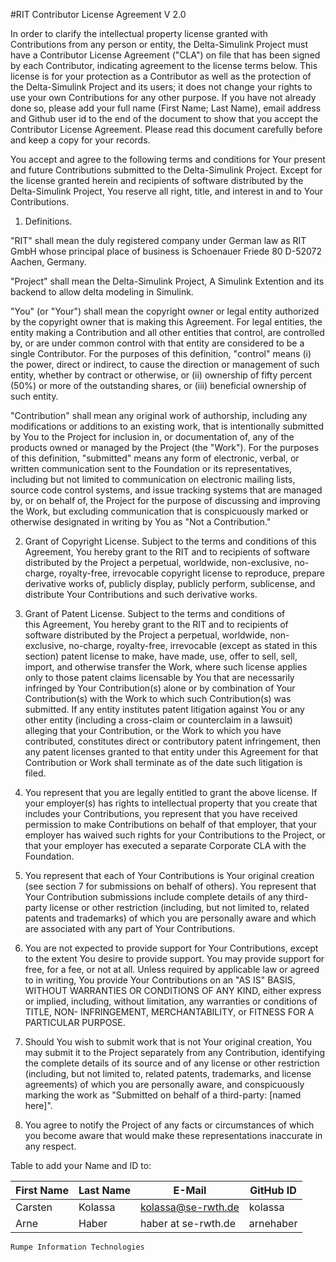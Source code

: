 ﻿#RIT Contributor License Agreement V 2.0

In order to clarify the intellectual property license granted with 
Contributions from any person or entity, the Delta-Simulink Project 
must have a Contributor License Agreement ("CLA") on file that has 
been signed by each Contributor, indicating agreement to the license 
terms below. This license is for your protection as a Contributor as 
well as the protection of the Delta-Simulink Project and its users; 
it does not change your rights to use your own Contributions for any 
other purpose. If you have not already done so, please add your full 
name (First Name; Last Name), email address and Github user id to the 
end of the document to show that you accept the Contributor License 
Agreement. Please read this document carefully before and keep a 
copy for your records. 

You accept and agree to the following terms and conditions for Your 
present and future Contributions submitted to the Delta-Simulink 
Project. Except for the license granted herein and recipients of 
software distributed by the Delta-Simulink Project, You reserve all 
right, title, and interest in and to Your Contributions. 

1. Definitions. 

"RIT" shall mean the duly registered company under German law as RIT 
GmbH whose principal place of business is Schoenauer Friede 80 
D-52072 Aachen, Germany. 

"Project" shall mean the Delta-Simulink Project, A Simulink Extention 
and its backend to allow delta modeling in Simulink. 

"You" (or "Your") shall mean the copyright owner or legal entity 
authorized by the copyright owner that is making this Agreement. For 
legal entities, the entity making a Contribution and all other 
entities that control, are controlled by, or are under common control 
with that entity are considered to be a single Contributor. For the 
purposes of this definition, "control" means (i) the power, direct or 
indirect, to cause the direction or management of such entity, 
whether by contract or otherwise, or (ii) ownership of fifty percent 
(50%) or more of the outstanding shares, or (iii) beneficial 
ownership of such entity. 

"Contribution" shall mean any original work of authorship, including 
any modifications or additions to an existing work, that is 
intentionally submitted by You to the Project for inclusion in, or 
documentation of, any of the products owned or managed by the Project 
(the "Work"). For the purposes of this definition, "submitted" means 
any form of electronic, verbal, or written communication sent to the 
Foundation or its representatives, including but not limited to 
communication on electronic mailing lists, source code control 
systems, and issue tracking systems that are managed by, or on behalf 
of, the Project for the purpose of discussing and improving the Work, 
but excluding communication that is conspicuously marked or otherwise 
designated in writing by You as "Not a Contribution." 

2. Grant of Copyright License. Subject to the terms and conditions of 
this Agreement, You hereby grant to the RIT and to recipients of 
software distributed by the Project a perpetual, worldwide, 
non-exclusive, no-charge, royalty-free, irrevocable copyright license 
to reproduce, prepare derivative works of, publicly display, publicly 
perform, sublicense, and distribute Your Contributions and such 
derivative works. 

3. Grant of Patent License. Subject to the terms and conditions of  
this Agreement, You hereby grant to the RIT and to recipients of 
software distributed by the Project a perpetual, worldwide, 
non-exclusive, no-charge, royalty-free, irrevocable (except as stated 
in this section) patent license to make, have made, use, offer to 
sell, sell, import, and otherwise transfer the Work, where such 
license applies only to those patent claims licensable by You that 
are necessarily infringed by Your Contribution(s) alone or by 
combination of Your Contribution(s) with the Work to which such 
Contribution(s) was submitted. If any entity institutes patent 
litigation against You or any other entity (including a cross-claim 
or counterclaim in a lawsuit) alleging that your Contribution, or the 
Work to which you have contributed, constitutes direct or 
contributory patent infringement, then any patent licenses granted to 
that entity under this Agreement for that Contribution or Work shall 
terminate as of the date such litigation is filed. 

4. You represent that you are legally entitled to grant the above 
license. If your employer(s) has rights to intellectual property that 
you create that includes your Contributions, you represent that you 
have received permission to make Contributions on behalf of that 
employer, that your employer has waived such rights for your 
Contributions to the Project, or that your employer has executed a 
separate Corporate CLA with the Foundation. 

5. You represent that each of Your Contributions is Your original 
creation (see section 7 for submissions on behalf of others).  You 
represent that Your Contribution submissions include complete details 
of any third-party license or other restriction (including, but not 
limited to, related patents and trademarks) of which you are 
personally aware and which are associated with any part of Your 
Contributions. 

6. You are not expected to provide support for Your Contributions, 
except to the extent You desire to provide support. You may provide 
support for free, for a fee, or not at all. Unless required by 
applicable law or agreed to in writing, You provide Your 
Contributions on an "AS IS" BASIS, WITHOUT WARRANTIES OR CONDITIONS 
OF ANY KIND, either express or implied, including, without 
limitation, any warranties or conditions of TITLE, NON- INFRINGEMENT, 
MERCHANTABILITY, or FITNESS FOR A PARTICULAR PURPOSE. 

7. Should You wish to submit work that is not Your original creation, 
You may submit it to the Project separately from any Contribution, 
identifying the complete details of its source and of any license or 
other restriction (including, but not limited to, related patents, 
trademarks, and license agreements) of which you are personally 
aware, and conspicuously marking the work as "Submitted on behalf of 
a third-party: [named here]". 

8. You agree to notify the Project of any facts or circumstances of 
which you become aware that would make these representations 
inaccurate in any respect. 

Table to add your Name and ID to:

|First Name                  |Last Name                    |E-Mail                       |GitHub ID                    |
|----------------------------|-----------------------------|-----------------------------|-----------------------------|
|Carsten                     |Kolassa                      |kolassa@se-rwth.de           |kolassa                      |
|Arne                        |Haber                        |haber at se-rwth.de          |arnehaber                    |



	Rumpe Information Technologies 	


